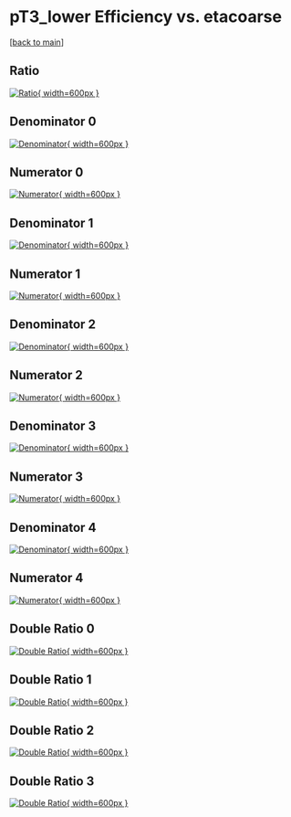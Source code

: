 # pT3_lower Efficiency vs. etacoarse

[[back to main](./)]



## Ratio

[![Ratio](../mtv/var/pT3_lower_xtr_11_0_eff_etacoarse.png){ width=600px }](../mtv/var/pT3_lower_xtr_11_0_eff_etacoarse.pdf)

## Denominator 0

[![Denominator](../mtv/den/pT3_lower_xtr_11_0_eff_etacoarse_den0.png){ width=600px }](../mtv/den/pT3_lower_xtr_11_0_eff_etacoarse_den0.pdf)

## Numerator 0

[![Numerator](../mtv/num/pT3_lower_xtr_11_0_eff_etacoarse_num0.png){ width=600px }](../mtv/num/pT3_lower_xtr_11_0_eff_etacoarse_num0.pdf)

## Denominator 1

[![Denominator](../mtv/den/pT3_lower_xtr_11_0_eff_etacoarse_den1.png){ width=600px }](../mtv/den/pT3_lower_xtr_11_0_eff_etacoarse_den1.pdf)

## Numerator 1

[![Numerator](../mtv/num/pT3_lower_xtr_11_0_eff_etacoarse_num1.png){ width=600px }](../mtv/num/pT3_lower_xtr_11_0_eff_etacoarse_num1.pdf)

## Denominator 2

[![Denominator](../mtv/den/pT3_lower_xtr_11_0_eff_etacoarse_den2.png){ width=600px }](../mtv/den/pT3_lower_xtr_11_0_eff_etacoarse_den2.pdf)

## Numerator 2

[![Numerator](../mtv/num/pT3_lower_xtr_11_0_eff_etacoarse_num2.png){ width=600px }](../mtv/num/pT3_lower_xtr_11_0_eff_etacoarse_num2.pdf)

## Denominator 3

[![Denominator](../mtv/den/pT3_lower_xtr_11_0_eff_etacoarse_den3.png){ width=600px }](../mtv/den/pT3_lower_xtr_11_0_eff_etacoarse_den3.pdf)

## Numerator 3

[![Numerator](../mtv/num/pT3_lower_xtr_11_0_eff_etacoarse_num3.png){ width=600px }](../mtv/num/pT3_lower_xtr_11_0_eff_etacoarse_num3.pdf)

## Denominator 4

[![Denominator](../mtv/den/pT3_lower_xtr_11_0_eff_etacoarse_den4.png){ width=600px }](../mtv/den/pT3_lower_xtr_11_0_eff_etacoarse_den4.pdf)

## Numerator 4

[![Numerator](../mtv/num/pT3_lower_xtr_11_0_eff_etacoarse_num4.png){ width=600px }](../mtv/num/pT3_lower_xtr_11_0_eff_etacoarse_num4.pdf)

## Double Ratio 0

[![Double Ratio](../mtv/ratio/pT3_lower_xtr_11_0_eff_etacoarse_ratio0.png){ width=600px }](../mtv/ratio/pT3_lower_xtr_11_0_eff_etacoarse_ratio0.pdf)

## Double Ratio 1

[![Double Ratio](../mtv/ratio/pT3_lower_xtr_11_0_eff_etacoarse_ratio1.png){ width=600px }](../mtv/ratio/pT3_lower_xtr_11_0_eff_etacoarse_ratio1.pdf)

## Double Ratio 2

[![Double Ratio](../mtv/ratio/pT3_lower_xtr_11_0_eff_etacoarse_ratio2.png){ width=600px }](../mtv/ratio/pT3_lower_xtr_11_0_eff_etacoarse_ratio2.pdf)

## Double Ratio 3

[![Double Ratio](../mtv/ratio/pT3_lower_xtr_11_0_eff_etacoarse_ratio3.png){ width=600px }](../mtv/ratio/pT3_lower_xtr_11_0_eff_etacoarse_ratio3.pdf)

